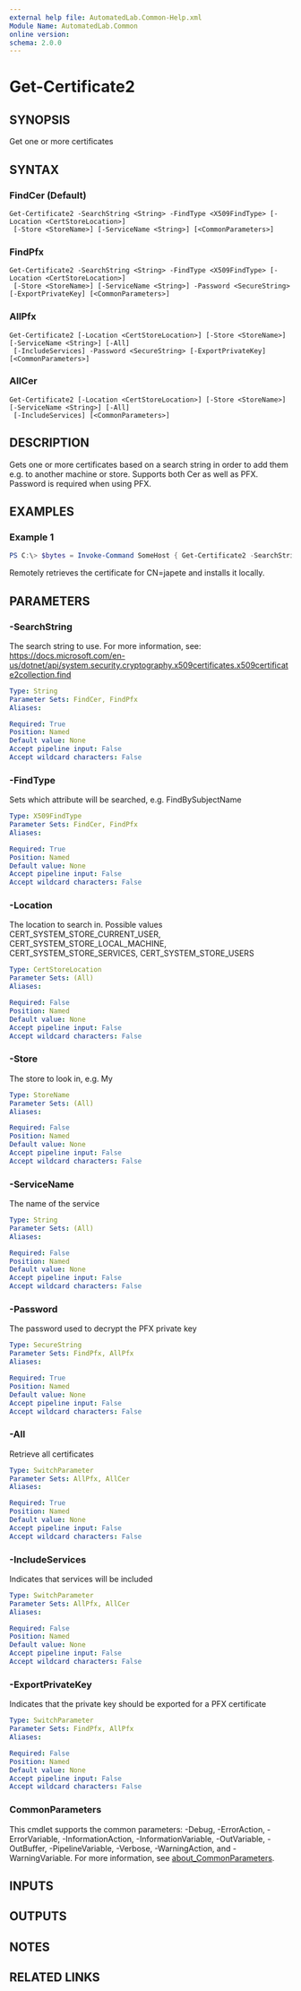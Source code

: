 ```yaml
---
external help file: AutomatedLab.Common-Help.xml
Module Name: AutomatedLab.Common
online version:
schema: 2.0.0
---
```


# Get-Certificate2

## SYNOPSIS

Get one or more certificates

## SYNTAX

### FindCer (Default)
```
Get-Certificate2 -SearchString <String> -FindType <X509FindType> [-Location <CertStoreLocation>]
 [-Store <StoreName>] [-ServiceName <String>] [<CommonParameters>]
```

### FindPfx
```
Get-Certificate2 -SearchString <String> -FindType <X509FindType> [-Location <CertStoreLocation>]
 [-Store <StoreName>] [-ServiceName <String>] -Password <SecureString> [-ExportPrivateKey] [<CommonParameters>]
```

### AllPfx
```
Get-Certificate2 [-Location <CertStoreLocation>] [-Store <StoreName>] [-ServiceName <String>] [-All]
 [-IncludeServices] -Password <SecureString> [-ExportPrivateKey] [<CommonParameters>]
```

### AllCer
```
Get-Certificate2 [-Location <CertStoreLocation>] [-Store <StoreName>] [-ServiceName <String>] [-All]
 [-IncludeServices] [<CommonParameters>]
```

## DESCRIPTION

Gets one or more certificates based on a search string in order to add them e.g. to another machine or store.
Supports both Cer as well as PFX. Password is required when using PFX.

## EXAMPLES

### Example 1
```powershell
PS C:\> $bytes = Invoke-Command SomeHost { Get-Certificate2 -SearchString japete -FindType FindBySubjectName -Location CERT_SYSTEM_STORE_CURRENT_USER -Store My} | Add-Certificate2
```

Remotely retrieves the certificate for CN=japete and installs it locally.

## PARAMETERS

### -SearchString

The search string to use. For more information, see: https://docs.microsoft.com/en-us/dotnet/api/system.security.cryptography.x509certificates.x509certificate2collection.find

```yaml
Type: String
Parameter Sets: FindCer, FindPfx
Aliases:

Required: True
Position: Named
Default value: None
Accept pipeline input: False
Accept wildcard characters: False
```

### -FindType

Sets which attribute will be searched, e.g. FindBySubjectName

```yaml
Type: X509FindType
Parameter Sets: FindCer, FindPfx
Aliases:

Required: True
Position: Named
Default value: None
Accept pipeline input: False
Accept wildcard characters: False
```

### -Location

The location to search in. Possible values CERT_SYSTEM_STORE_CURRENT_USER, CERT_SYSTEM_STORE_LOCAL_MACHINE, CERT_SYSTEM_STORE_SERVICES, CERT_SYSTEM_STORE_USERS

```yaml
Type: CertStoreLocation
Parameter Sets: (All)
Aliases:

Required: False
Position: Named
Default value: None
Accept pipeline input: False
Accept wildcard characters: False
```

### -Store

The store to look in, e.g. My

```yaml
Type: StoreName
Parameter Sets: (All)
Aliases:

Required: False
Position: Named
Default value: None
Accept pipeline input: False
Accept wildcard characters: False
```

### -ServiceName

The name of the service

```yaml
Type: String
Parameter Sets: (All)
Aliases:

Required: False
Position: Named
Default value: None
Accept pipeline input: False
Accept wildcard characters: False
```

### -Password

The password used to decrypt the PFX private key

```yaml
Type: SecureString
Parameter Sets: FindPfx, AllPfx
Aliases:

Required: True
Position: Named
Default value: None
Accept pipeline input: False
Accept wildcard characters: False
```

### -All

Retrieve all certificates

```yaml
Type: SwitchParameter
Parameter Sets: AllPfx, AllCer
Aliases:

Required: True
Position: Named
Default value: None
Accept pipeline input: False
Accept wildcard characters: False
```

### -IncludeServices

Indicates that services will be included

```yaml
Type: SwitchParameter
Parameter Sets: AllPfx, AllCer
Aliases:

Required: False
Position: Named
Default value: None
Accept pipeline input: False
Accept wildcard characters: False
```

### -ExportPrivateKey

Indicates that the private key should be exported for a PFX certificate

```yaml
Type: SwitchParameter
Parameter Sets: FindPfx, AllPfx
Aliases:

Required: False
Position: Named
Default value: None
Accept pipeline input: False
Accept wildcard characters: False
```

### CommonParameters
This cmdlet supports the common parameters: -Debug, -ErrorAction, -ErrorVariable, -InformationAction, -InformationVariable, -OutVariable, -OutBuffer, -PipelineVariable, -Verbose, -WarningAction, and -WarningVariable. For more information, see [about_CommonParameters](http://go.microsoft.com/fwlink/?LinkID=113216).

## INPUTS

## OUTPUTS

## NOTES

## RELATED LINKS

